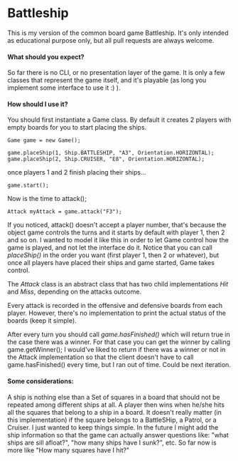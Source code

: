 Battleship
========
This is my version of the common board game Battleship. It's only intended as educational purpose only, but all pull requests are always welcome.

#### What should you expect?

So far there is no CLI, or no presentation layer of the game. It is only a few classes that represent the game itself, and it's playable (as long you implement some interface to use it :) ).

#### How should I use it?

You should first instantiate a Game class. By default it creates 2 players with empty boards for you to start placing the ships.

```
Game game = new Game();

game.placeShip(1, Ship.BATTLESHIP, "A3", Orientation.HORIZONTAL);
game.placeShip(2, Ship.CRUISER, "E8", Orientation.HORIZONTAL);
```
once players 1 and 2 finish placing their ships...
```
game.start();
```
Now is the time to attack();
```
Attack myAttack = game.attack("F3");
```
If you noticed, attack() doesn't accept a player number, that's because the object game controls the turns and it starts by default with player 1, then 2 and so on. I wanted to model it like this in order to let Game control how the game is played, and not let the interface do it. Notice that you can call *placeShip()* in the order you want (first player 1, then 2 or whatever), but once all players have placed their ships and game started, Game takes control.

The *Attack* class is an abstract class that has two child implementations *Hit* and *Miss*, depending on the attacks outcome.

Every attack is recorded in the offensive and defensive boards from each player. However, there's no implementation to print the actual status of the boards (keep it simple).

After every turn you should call *game.hasFinished()* which will return true in the case there was a winner. For that case you can get the winner by calling game.getWinner(); I would've liked to return if there was a winner or not in the Attack implementation so that the client doesn't have to call game.hasFinished() every time, but I ran out of time. Could be next iteration.

#### Some considerations:

A ship is nothing else than a Set of squares in a board that should not be repeated among different ships at all. A player then wins when he/she hits all the squares that belong to a ship in a board. It doesn't really matter (in this implementation) if the square belongs to a BattleSHip, a Patrol, or a Cruiser. I just wanted to keep things simple. In the future I might add the ship information so that the game can actually answer questions like: "what ships are sill afloat?", "how many ships have I sunk?", etc. So far now is more like "How many squares have I hit?"
